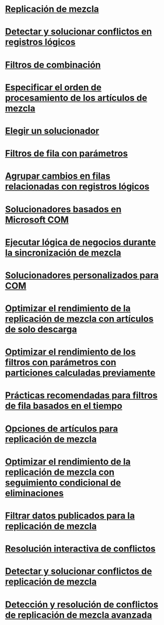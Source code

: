 # [Replicación de mezcla](merge-replication.md)
# [Detectar y solucionar conflictos en registros lógicos](detecting-and-resolving-conflicts-in-logical-records.md)
# [Filtros de combinación](join-filters.md)
# [Especificar el orden de procesamiento de los artículos de mezcla](specify-the-processing-order-of-merge-articles.md)
# [Elegir un solucionador](choose-a-resolver.md)
# [Filtros de fila con parámetros](parameterized-row-filters.md)
# [Agrupar cambios en filas relacionadas con registros lógicos](group-changes-to-related-rows-with-logical-records.md)
# [Solucionadores basados en Microsoft COM](microsoft-com-based-resolvers.md)
# [Ejecutar lógica de negocios durante la sincronización de mezcla](execute-business-logic-during-merge-synchronization.md)
# [Solucionadores personalizados para COM](com-based-custom-resolvers.md)
# [Optimizar el rendimiento de la replicación de mezcla con artículos de solo descarga](optimize-merge-replication-performance-with-download-only-articles.md)
# [Optimizar el rendimiento de los filtros con parámetros con particiones calculadas previamente](optimize-parameterized-filter-performance-with-precomputed-partitions.md)
# [Prácticas recomendadas para filtros de fila basados en el tiempo](best-practices-for-time-based-row-filters.md)
# [Opciones de artículos para replicación de mezcla](article-options-for-merge-replication.md)
# [Optimizar el rendimiento de la replicación de mezcla con seguimiento condicional de eliminaciones](optimize-merge-replication-performance-with-conditional-delete-tracking.md)
# [Filtrar datos publicados para la replicación de mezcla](filter-published-data-for-merge-replication.md)
# [Resolución interactiva de conflictos](interactive-conflict-resolution.md)
# [Detectar y solucionar conflictos de replicación de mezcla](detect-and-resolve-merge-replication-conflicts.md)
# [Detección y resolución de conflictos de replicación de mezcla avanzada](advanced-merge-replication-conflict-detection-and-resolution.md)
